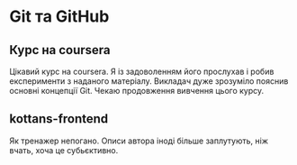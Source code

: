 # Git та GitHub
## Курс на coursera
Цікавий курс на coursera. Я із задоволенням його прослухав і робив експерименти з наданого матеріалу. Викладач дуже зрозуміло пояснив основні концепції Git. Чекаю продовження вивчення цього курсу.
## kottans-frontend
Як тренажер непогано. Описи автора іноді більше заплутують, ніж вчать, хоча це субьєктивно.
